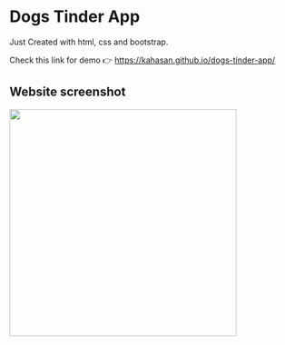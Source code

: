 # Dogs Tinder App
Just Created with html, css and bootstrap.

Check this link for demo 👉 
https://kahasan.github.io/dogs-tinder-app/


## Website screenshot
<img src="https://raw.githubusercontent.com/kahasan/dogs-tinder-app/master/screenshot.png" alt="" data-canonical-src="https://raw.githubusercontent.com/kahasan/dogs-tinder-app/master/screenshot.png" width="400" />

